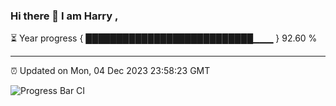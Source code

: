 ### Hi there 👋 I am Harry , 

⏳ Year progress { ███████████████████████████▁▁▁ } 92.60 %

---

⏰ Updated on Mon, 04 Dec 2023 23:58:23 GMT

![Progress Bar CI](https://github.com/duykhang68/duykhang68/workflows/Progress%20Bar%20CI/badge.svg)
